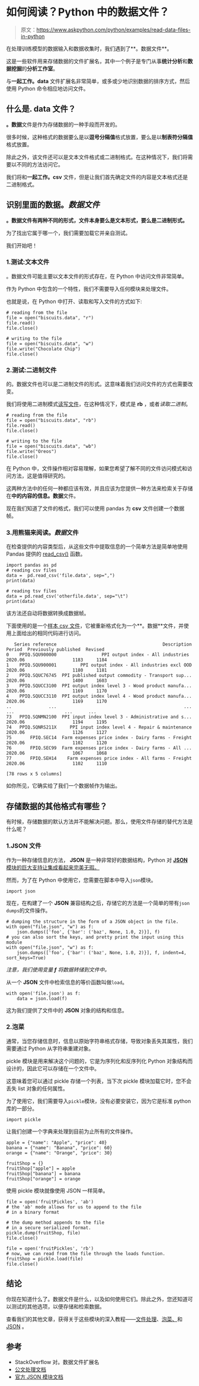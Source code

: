 # 如何阅读？Python 中的数据文件？

> 原文：<https://www.askpython.com/python/examples/read-data-files-in-python>

在处理训练模型的数据输入和数据收集时，我们遇到了**。数据文件**。

这是一些软件用来存储数据的文件扩展名，其中一个例子是专门从事**统计分析**和**数据挖掘**的**分析工作室**。

与**一起工作。data** 文件扩展名非常简单，或多或少地识别数据的排序方式，然后使用 Python 命令相应地访问文件。

## 什么是. data 文件？

**。数据**文件是作为存储数据的一种手段而开发的。

很多时候，这种格式的数据要么是以**逗号分隔值**格式放置，要么是以**制表符分隔值**格式放置。

除此之外，该文件还可以是文本文件格式或二进制格式。在这种情况下，我们将需要以不同的方法访问它。

我们将和**一起工作。csv** 文件，但是让我们首先确定文件的内容是文本格式还是二进制格式。

## 识别里面的数据。*数据文件*

**。数据文件有两种不同的形式，文件本身要么是文本形式，要么是二进制形式。**

为了找出它属于哪一个，我们需要加载它并亲自测试。

我们开始吧！

### 1.测试:文本文件

。数据文件可能主要以文本文件的形式存在，在 Python 中访问文件非常简单。

作为 Python 中包含的一个特性，我们不需要导入任何模块来处理文件。

也就是说，在 Python 中打开、读取和写入文件的方式如下:

```
# reading from the file
file = open("biscuits.data", "r")
file.read()
file.close()

# writing to the file
file = open("biscuits.data", "w")
file.write("Chocolate Chip")
file.close()

```

### 2.测试:二进制文件

的。数据文件也可以是二进制文件的形式。这意味着我们访问文件的方式也需要改变。

我们将使用二进制模式[读写文件](https://www.askpython.com/python/built-in-methods/python-write-file)，在这种情况下，模式是 **rb** ，或者*读取二进制*。

```
# reading from the file
file = open("biscuits.data", "rb")
file.read()
file.close()

# writing to the file
file = open("biscuits.data", "wb")
file.write("Oreos")
file.close()

```

在 Python 中，文件操作相对容易理解，如果您希望了解不同的文件访问模式和访问方法，这是值得研究的。

这两种方法中的任何一种都应该有效，并且应该为您提供一种方法来检索关于存储在**中的内容的信息。数据**文件。

现在我们知道了文件的格式，我们可以使用 pandas 为 **csv** 文件创建一个数据帧。

### 3.用熊猫来阅读。*数据*文件

在检查提供的内容类型后，从这些文件中提取信息的一个简单方法是简单地使用 Pandas 提供的 [read_csv()](https://www.askpython.com/python-modules/pandas/python-pandas-module-tutorial#importing-data-from-csv-file-to-dataframe) 函数。

```
import pandas as pd
# reading csv files
data =  pd.read_csv('file.data', sep=",")
print(data)

# reading tsv files
data = pd.read_csv('otherfile.data', sep="\t")
print(data)

```

该方法还自动将数据转换成数据帧。

下面使用的是一个[样本 csv 文件](https://www.stats.govt.nz/large-datasets/csv-files-for-download/)，它被重新格式化为一个**。数据**文件，并使用上面给出的相同代码进行访问。

```
   Series reference                                        Description   Period  Previously published  Revised
0    PPIQ.SQU900000                 PPI output index - All industries   2020.06                  1183     1184
1    PPIQ.SQU900001         PPI output index - All industries excl OOD  2020.06                  1180     1181
2    PPIQ.SQUC76745  PPI published output commodity - Transport sup...  2020.06                  1400     1603
3    PPIQ.SQUCC3100  PPI output index level 3 - Wood product manufa...  2020.06                  1169     1170
4    PPIQ.SQUCC3110  PPI output index level 4 - Wood product manufa...  2020.06                  1169     1170
..              ...                                                ...      ...                   ...      ...
73   PPIQ.SQNMN2100  PPI input index level 3 - Administrative and s...  2020.06                  1194     1195
74   PPIQ.SQNRS211X     PPI input index level 4 - Repair & maintenance  2020.06                  1126     1127
75       FPIQ.SEC14  Farm expenses price index - Dairy farms - Freight  2020.06                  1102     1120
76       FPIQ.SEC99  Farm expenses price index - Dairy farms - All ...  2020.06                  1067     1068
77       FPIQ.SEH14    Farm expenses price index - All farms - Freight  2020.06                  1102     1110

[78 rows x 5 columns]

```

如你所见，它确实给了我们一个数据帧作为输出。

## 存储数据的其他格式有哪些？

有时候，存储数据的默认方法并不能解决问题。那么，使用文件存储的替代方法是什么呢？

### 1.JSON 文件

作为一种存储信息的方法， **JSON** 是一种非常好的数据结构，Python 对 [**JSON** 模块的巨大支持让集成看起来完美无瑕。](https://www.askpython.com/python-modules/python-json-module)

然而，为了在 Python 中使用它，您需要在脚本中导入`json`模块。

```
import json

```

现在，在构建了一个 **JSON** 兼容结构之后，存储它的方法是一个简单的带有`json dumps`的文件操作。

```
# dumping the structure in the form of a JSON object in the file.
with open("file.json", "w") as f:
    json.dumps(['foo', {'bar': ('baz', None, 1.0, 2)}], f)
# you can also sort the keys, and pretty print the input using this module
with open("file.json", "w") as f:
    json.dumps(['foo', {'bar': ('baz', None, 1.0, 2)}], f, indent=4,  sort_keys=True)

```

*注意，我们使用变量 **f** 将数据转储到文件中。*

从一个 **JSON** 文件中检索信息的等价函数叫做`load`。

```
with open('file.json') as f:
    data = json.load(f)

```

这为我们提供了文件中的 **JSON** 对象的结构和信息。

### 2.泡菜

通常，当您存储信息时，信息以原始字符串格式存储，导致对象丢失其属性，我们需要通过 Python 从字符串重建对象。

pickle 模块是用来解决这个问题的，它是为序列化和反序列化 Python 对象结构而设计的，因此它可以存储在一个文件中。

这意味着您可以通过 pickle 存储一个列表，当下次 pickle 模块加载它时，您不会丢失 list 对象的任何属性。

为了使用它，我们需要导入`pickle`模块，没有必要安装它，因为它是标准 python 库的一部分。

```
import pickle

```

让我们创建一个字典来处理到目前为止所有的文件操作。

```
apple = {"name": "Apple", "price": 40}
banana = {"name": "Banana", "price": 60}
orange = {"name": "Orange", "price": 30}

fruitShop = {}
fruitShop["apple"] = apple
fruitShop["banana"] = banana
fruitShop["orange"] = orange

```

使用 pickle 模块就像使用 JSON 一样简单。

```
file = open('fruitPickles', 'ab') 
# the 'ab' mode allows for us to append to the file  
# in a binary format

# the dump method appends to the file
# in a secure serialized format.
pickle.dump(fruitShop, file)                      
file.close()

file = open('fruitPickles', 'rb')
# now, we can read from the file through the loads function.
fruitShop = pickle.load(file)
file.close()

```

## 结论

你现在知道什么了。数据文件是什么，以及如何使用它们。除此之外，您还知道可以测试的其他选项，以便存储和检索数据。

查看我们的其他文章，获得关于这些模块的深入教程——[文件处理](https://www.askpython.com/python/python-file-handling)、[泡菜、](https://www.askpython.com/python-modules/pickle-module-python)和 [JSON](https://www.askpython.com/python/examples/read-a-json-file-in-python) 。

## 参考

*   StackOverflow 对。数据文件扩展名
*   [公文处理文档](https://docs.python.org/3/tutorial/inputoutput.html#reading-and-writing-files)
*   [官方 JSON 模块文档](https://docs.python.org/3/library/json.html)
